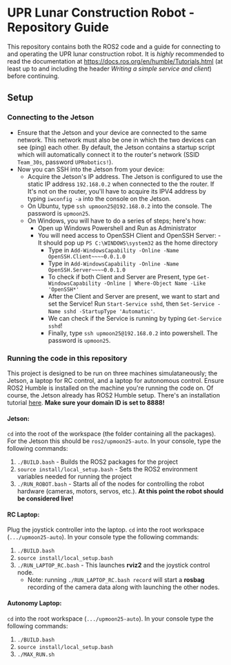 # UPR Lunar Construction Robot - Repository Guide

This repository contains both the ROS2 code and a guide for connecting to and operating the UPR lunar construction robot. It is *highly* recommended to read the documentation at https://docs.ros.org/en/humble/Tutorials.html (at least up to and including the header *Writing a simple service and client*) before continuing.

## Setup
### Connecting to the Jetson
- Ensure that the Jetson and your device are connected to the same network. This network must also be one in which the two devices can see (ping) each other. By default, the Jetson contains a startup script which will automatically connect it to the router's network (SSID `Team_30s`, password `UPRobotics!`). 
- Now you can SSH into the Jetson from your device:
	- Acquire the Jetson's IP address. The Jetson is configured to use the static IP address `192.168.0.2` when connected to the the router. If It's not on the router, you'll have to acquire its IPV4 address by typing `iwconfig -a` into the console on the Jetson.
	- On Ubuntu, type `ssh upmoon25@192.168.0.2` into the console. The password is `upmoon25`. 
	- On Windows, you will have to do a series of steps; here's how:
   		- Open up Windows Powershell and Run as Administrator
		- You will need access to OpenSSH Client and OpenSSH Server:
    			- It should pop up `PS C:\WINDOWS\system32` as the home directory
  			- Type in `Add-WindowsCapability -Online -Name OpenSSH.Client~~~~0.0.1.0`
			- Type in `Add-WindowsCapability -Online -Name OpenSSH.Server~~~~0.0.1.0`
			- To check if both Client and Server are Present, type `Get-WindowsCapability -Online | Where-Object Name -Like 'OpenSSH*'`
			- After the Client and Server are present, we want to start and set the Service! Run `Start-Service sshd`, then `Set-Service -Name sshd -StartupType 'Automatic'`.
			- We can check if the Service is running by typing `Get-Service sshd`!
     		- Finally, type `ssh upmoon25@192.168.0.2` into powershell. The password is `upmoon25`.
### Running the code in this repository

This project is designed to be run on three machines simulataneously; the Jetson, a laptop for RC control, and a laptop for autonomous control. Ensure ROS2 Humble is installed on the machine you're running the code on. Of course, the Jetson already has ROS2 Humble setup. There's an installation tutorial [here](https://docs.ros.org/en/humble/Installation.html). **Make sure your domain ID is set to 8888!** 

#### Jetson:

`cd` into the root of the workspace (the folder containing all the packages). For the Jetson this should be `ros2/upmoon25-auto`. In your console, type the following commands:
1. `./BUILD.bash` - Builds the ROS2 packages for the project
2. `source install/local_setup.bash` - Sets the ROS2 environment variables needed for running the project
3. `./RUN_ROBOT.bash` - Starts all of the nodes for controlling the robot hardware (cameras, motors, servos, etc.). **At this point the robot should be considered live!** 

#### RC Laptop:
Plug the joystick controller into the laptop. `cd` into the root workspace (`.../upmoon25-auto`). In your console type the following commands:
1. `./BUILD.bash`
2. `source install/local_setup.bash`
3. `./RUN_LAPTOP_RC.bash` - This launches **rviz2** and the joystick control node.
    - Note: running `./RUN_LAPTOP_RC.bash record` will start a **rosbag** recording of the camera data along with launching the other nodes.

#### Autonomy Laptop:
`cd` into the root workspace (`.../upmoon25-auto`). In your console type the following commands:
1. `./BUILD.bash`
2. `source install/local_setup.bash`
3. `./MAX_RUN.sh`



